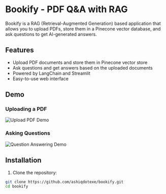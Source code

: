 # Bookify - PDF Q&A with RAG

Bookify is a RAG (Retrieval-Augmented Generation) based application that allows you to upload PDFs, store them in a Pinecone vector database, and ask questions to get AI-generated answers.

## Features

- Upload PDF documents and store them in Pinecone vector store
- Ask questions and get answers based on the uploaded documents
- Powered by LangChain and Streamlit
- Easy-to-use web interface

## Demo

### Uploading a PDF
![Upload PDF Demo](demo_upload.png)

### Asking Questions
![Question Answering Demo](demo_qa.png)

## Installation

1. Clone the repository:
```bash
git clone https://github.com/ashiqdotexe/bookify.git
cd bookify